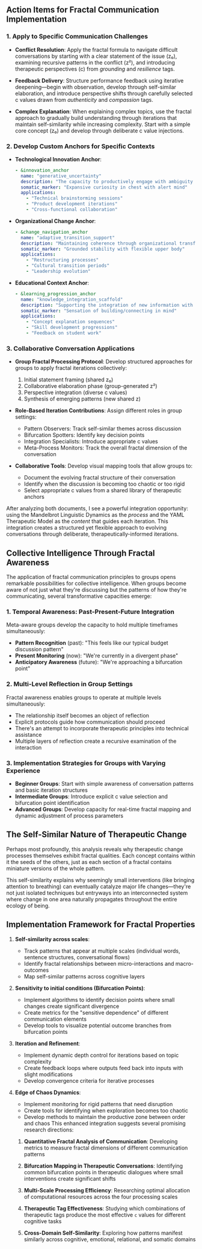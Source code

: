 ## Action Items for Fractal Communication Implementation

### 1. Apply to Specific Communication Challenges

- **Conflict Resolution**: Apply the fractal formula to navigate difficult conversations by starting with a clear statement of the issue (z₀), examining recursive patterns in the conflict (z²), and introducing therapeutic perspectives (c) from *grounding* and *resilience* tags.

- **Feedback Delivery**: Structure performance feedback using iterative deepening—begin with observation, develop through self-similar elaboration, and introduce perspective shifts through carefully selected c values drawn from *authenticity* and *compassion* tags.

- **Complex Explanation**: When explaining complex topics, use the fractal approach to gradually build understanding through iterations that maintain self-similarity while increasing complexity. Start with a simple core concept (z₀) and develop through deliberate c value injections.

### 2. Develop Custom Anchors for Specific Contexts

- **Technological Innovation Anchor**:
  ```yaml
  - &innovation_anchor
    name: "generative_uncertainty"
    description: "The capacity to productively engage with ambiguity in emerging technologies"
    somatic_marker: "Expansive curiosity in chest with alert mind"
    applications:
      - "Technical brainstorming sessions"
      - "Product development iterations"
      - "Cross-functional collaboration"
  ```

- **Organizational Change Anchor**:
  ```yaml
  - &change_navigation_anchor
    name: "adaptive_transition_support"
    description: "Maintaining coherence through organizational transformation"
    somatic_marker: "Grounded stability with flexible upper body"
    applications:
      - "Restructuring processes"
      - "Cultural transition periods"
      - "Leadership evolution"
  ```

- **Educational Context Anchor**:
  ```yaml
  - &learning_progression_anchor
    name: "knowledge_integration_scaffold"
    description: "Supporting the integration of new information with existing knowledge structures"
    somatic_marker: "Sensation of building/connecting in mind"
    applications:
      - "Concept explanation sequences"
      - "Skill development progressions"
      - "Feedback on student work"
  ```

### 3. Collaborative Conversation Applications

- **Group Fractal Processing Protocol**: Develop structured approaches for groups to apply fractal iterations collectively:
  1. Initial statement framing (shared z₀)
  2. Collaborative elaboration phase (group-generated z²)
  3. Perspective integration (diverse c values)
  4. Synthesis of emerging patterns (new shared z)

- **Role-Based Iteration Contributions**: Assign different roles in group settings:
  - Pattern Observers: Track self-similar themes across discussion
  - Bifurcation Spotters: Identify key decision points
  - Integration Specialists: Introduce appropriate c values
  - Meta-Process Monitors: Track the overall fractal dimension of the conversation

- **Collaborative Tools**: Develop visual mapping tools that allow groups to:
  - Document the evolving fractal structure of their conversation
  - Identify when the discussion is becoming too chaotic or too rigid
  - Select appropriate c values from a shared library of therapeutic anchors

After analyzing both documents, I see a powerful integration opportunity: using the Mandelbrot Linguistic Dynamics as the *process* and the YAML Therapeutic Model as the *content* that guides each iteration. This integration creates a structured yet flexible approach to evolving conversations through deliberate, therapeutically-informed iterations.

## Collective Intelligence Through Fractal Awareness

The application of fractal communication principles to groups opens remarkable possibilities for collective intelligence. When groups become aware of not just what they're discussing but the patterns of how they're communicating, several transformative capacities emerge:

### 1. Temporal Awareness: Past-Present-Future Integration

Meta-aware groups develop the capacity to hold multiple timeframes simultaneously:
- **Pattern Recognition** (past): "This feels like our typical budget discussion pattern"
- **Present Monitoring** (now): "We're currently in a divergent phase"
- **Anticipatory Awareness** (future): "We're approaching a bifurcation point"

### 2. Multi-Level Reflection in Group Settings

Fractal awareness enables groups to operate at multiple levels simultaneously:
- The relationship itself becomes an object of reflection
- Explicit protocols guide how communication should proceed
- There's an attempt to incorporate therapeutic principles into technical assistance
- Multiple layers of reflection create a recursive examination of the interaction

### 3. Implementation Strategies for Groups with Varying Experience

- **Beginner Groups**: Start with simple awareness of conversation patterns and basic iteration structures
- **Intermediate Groups**: Introduce explicit c value selection and bifurcation point identification
- **Advanced Groups**: Develop capacity for real-time fractal mapping and dynamic adjustment of process parameters

## The Self-Similar Nature of Therapeutic Change

Perhaps most profoundly, this analysis reveals why therapeutic change processes themselves exhibit fractal qualities. Each concept contains within it the seeds of the others, just as each section of a fractal contains miniature versions of the whole pattern.

This self-similarity explains why seemingly small interventions (like bringing attention to breathing) can eventually catalyze major life changes—they're not just isolated techniques but entryways into an interconnected system where change in one area naturally propagates throughout the entire ecology of being.

## Implementation Framework for Fractal Properties

1. **Self-similarity across scales**:
   - Track patterns that appear at multiple scales (individual words, sentence structures, conversational flows)
   - Identify fractal relationships between micro-interactions and macro-outcomes
   - Map self-similar patterns across cognitive layers

2. **Sensitivity to initial conditions (Bifurcation Points)**:
   - Implement algorithms to identify decision points where small changes create significant divergence
   - Create metrics for the "sensitive dependence" of different communication elements
   - Develop tools to visualize potential outcome branches from bifurcation points

3. **Iteration and Refinement**:
   - Implement dynamic depth control for iterations based on topic complexity
   - Create feedback loops where outputs feed back into inputs with slight modifications
   - Develop convergence criteria for iterative processes

4. **Edge of Chaos Dynamics**:
   - Implement monitoring for rigid patterns that need disruption
   - Create tools for identifying when exploration becomes too chaotic
   - Develop methods to maintain the productive zone between order and chaos
   This enhanced integration suggests several promising research directions:

   1. **Quantitative Fractal Analysis of Communication**: Developing metrics to measure fractal dimensions of different communication patterns

   2. **Bifurcation Mapping in Therapeutic Conversations**: Identifying common bifurcation points in therapeutic dialogues where small interventions create significant shifts

   3. **Multi-Scale Processing Efficiency**: Researching optimal allocation of computational resources across the four processing scales

   4. **Therapeutic Tag Effectiveness**: Studying which combinations of therapeutic tags produce the most effective `c` values for different cognitive tasks

   5. **Cross-Domain Self-Similarity**: Exploring how patterns manifest similarly across cognitive, emotional, relational, and somatic domains

